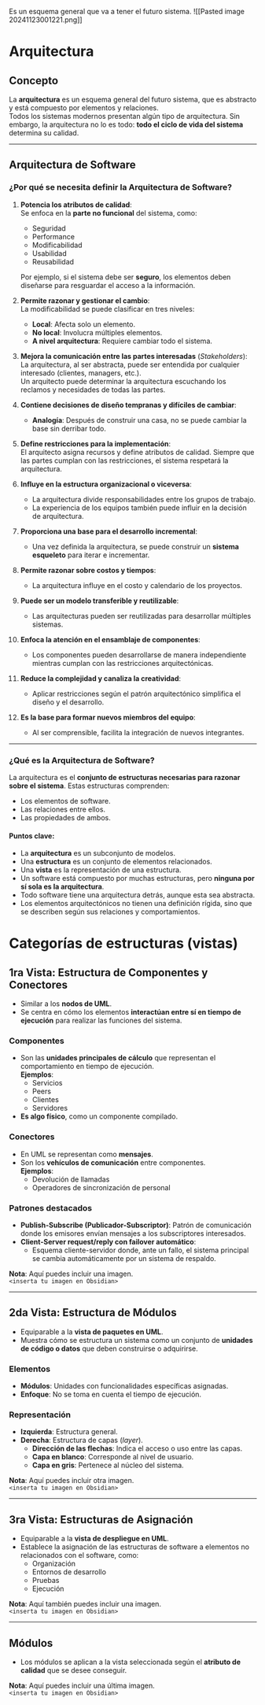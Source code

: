 Es un esquema general que va a tener el futuro sistema.
![[Pasted image 20241123001221.png]]

# Arquitectura

## Concepto
La **arquitectura** es un esquema general del futuro sistema, que es abstracto y está compuesto por elementos y relaciones.  
Todos los sistemas modernos presentan algún tipo de arquitectura. Sin embargo, la arquitectura no lo es todo: **todo el ciclo de vida del sistema** determina su calidad.

---

## Arquitectura de Software

### ¿Por qué se necesita definir la Arquitectura de Software?
1. **Potencia los atributos de calidad**:  
   Se enfoca en la **parte no funcional** del sistema, como:
   - Seguridad
   - Performance
   - Modificabilidad
   - Usabilidad
   - Reusabilidad  

   Por ejemplo, si el sistema debe ser **seguro**, los elementos deben diseñarse para resguardar el acceso a la información.

2. **Permite razonar y gestionar el cambio**:  
   La modificabilidad se puede clasificar en tres niveles:
   - **Local**: Afecta solo un elemento.
   - **No local**: Involucra múltiples elementos.
   - **A nivel arquitectura**: Requiere cambiar todo el sistema.

3. **Mejora la comunicación entre las partes interesadas** (*Stakeholders*):  
   La arquitectura, al ser abstracta, puede ser entendida por cualquier interesado (clientes, managers, etc.).  
   Un arquitecto puede determinar la arquitectura escuchando los reclamos y necesidades de todas las partes.

4. **Contiene decisiones de diseño tempranas y difíciles de cambiar**:  
   - **Analogía**: Después de construir una casa, no se puede cambiar la base sin derribar todo.

5. **Define restricciones para la implementación**:  
   El arquitecto asigna recursos y define atributos de calidad. Siempre que las partes cumplan con las restricciones, el sistema respetará la arquitectura.

6. **Influye en la estructura organizacional o viceversa**:  
   - La arquitectura divide responsabilidades entre los grupos de trabajo.  
   - La experiencia de los equipos también puede influir en la decisión de arquitectura.

7. **Proporciona una base para el desarrollo incremental**:  
   - Una vez definida la arquitectura, se puede construir un **sistema esqueleto** para iterar e incrementar.

8. **Permite razonar sobre costos y tiempos**:  
   - La arquitectura influye en el costo y calendario de los proyectos.

9. **Puede ser un modelo transferible y reutilizable**:  
   - Las arquitecturas pueden ser reutilizadas para desarrollar múltiples sistemas.

10. **Enfoca la atención en el ensamblaje de componentes**:  
    - Los componentes pueden desarrollarse de manera independiente mientras cumplan con las restricciones arquitectónicas.

11. **Reduce la complejidad y canaliza la creatividad**:  
    - Aplicar restricciones según el patrón arquitectónico simplifica el diseño y el desarrollo.

12. **Es la base para formar nuevos miembros del equipo**:  
    - Al ser comprensible, facilita la integración de nuevos integrantes.

---

### ¿Qué es la Arquitectura de Software?
La arquitectura es el **conjunto de estructuras necesarias para razonar sobre el sistema**. Estas estructuras comprenden:
- Los elementos de software.
- Las relaciones entre ellos.
- Las propiedades de ambos.

#### Puntos clave:
- La **arquitectura** es un subconjunto de modelos.
- Una **estructura** es un conjunto de elementos relacionados.
- Una **vista** es la representación de una estructura.
- Un software está compuesto por muchas estructuras, pero **ninguna por sí sola es la arquitectura**.
- Todo software tiene una arquitectura detrás, aunque esta sea abstracta.
- Los elementos arquitectónicos no tienen una definición rígida, sino que se describen según sus relaciones y comportamientos.

# Categorías de estructuras (vistas)

## 1ra Vista: Estructura de Componentes y Conectores
- Similar a los **nodos de UML**.
- Se centra en cómo los elementos **interactúan entre sí en tiempo de ejecución** para realizar las funciones del sistema.

### Componentes
- Son las **unidades principales de cálculo** que representan el comportamiento en tiempo de ejecución.  
  **Ejemplos**:
  - Servicios
  - Peers
  - Clientes
  - Servidores
- **Es algo físico**, como un componente compilado.

### Conectores
- En UML se representan como **mensajes**.
- Son los **vehículos de comunicación** entre componentes.  
  **Ejemplos**:
  - Devolución de llamadas
  - Operadores de sincronización de personal

### Patrones destacados
- **Publish-Subscribe (Publicador-Subscriptor)**: Patrón de comunicación donde los emisores envían mensajes a los subscriptores interesados.  
- **Client-Server request/reply con failover automático**:  
  - Esquema cliente-servidor donde, ante un fallo, el sistema principal se cambia automáticamente por un sistema de respaldo.

**Nota**: Aquí puedes incluir una imagen.  
`<inserta tu imagen en Obsidian>`  

---

## 2da Vista: Estructura de Módulos
- Equiparable a la **vista de paquetes en UML**.
- Muestra cómo se estructura un sistema como un conjunto de **unidades de código o datos** que deben construirse o adquirirse.

### Elementos
- **Módulos**: Unidades con funcionalidades específicas asignadas.
- **Enfoque**: No se toma en cuenta el tiempo de ejecución.

### Representación
- **Izquierda**: Estructura general.  
- **Derecha**: Estructura de capas (*layer*).  
  - **Dirección de las flechas**: Indica el acceso o uso entre las capas.  
  - **Capa en blanco**: Corresponde al nivel de usuario.  
  - **Capa en gris**: Pertenece al núcleo del sistema.

**Nota**: Aquí puedes incluir otra imagen.  
`<inserta tu imagen en Obsidian>`  

---

## 3ra Vista: Estructuras de Asignación
- Equiparable a la **vista de despliegue en UML**.
- Establece la asignación de las estructuras de software a elementos no relacionados con el software, como:
  - Organización
  - Entornos de desarrollo
  - Pruebas
  - Ejecución  

**Nota**: Aquí también puedes incluir una imagen.  
`<inserta tu imagen en Obsidian>`  

---

## Módulos
- Los módulos se aplican a la vista seleccionada según el **atributo de calidad** que se desee conseguir.

**Nota**: Aquí puedes incluir una última imagen.  
`<inserta tu imagen en Obsidian>`  
